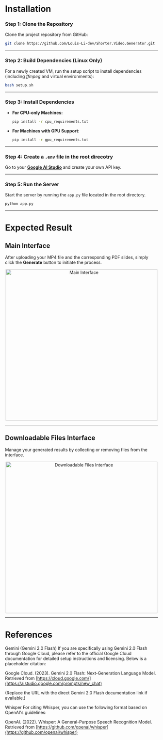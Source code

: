 
# Installation

### Step 1: Clone the Repository

Clone the project repository from GitHub:

```bash
git clone https://github.com/Louis-Li-dev/Shorter.Video.Generator.git
```

---

### Step 2: Build Dependencies (Linux Only)

For a newly created VM, run the setup script to install dependencies (including *ffmpeg* and virtual environments):

```bash
bash setup.sh
```

---

### Step 3: Install Dependencies

- **For CPU-only Machines:**

  ```bash
  pip install -r cpu_requirements.txt
  ```

- **For Machines with GPU Support:**

  ```bash
  pip install -r gpu_requirements.txt
  ```

---

### Step 4: Create a `.env` file in the root direcotry

Go to your [**Google AI Studio**](https://aistudio.google.com/) and create your own API key.

---
### Step 5: Run the Server

Start the server by running the `app.py` file located in the root directory.

```bash
python app.py
```

---

# Expected Result

## Main Interface

After uploading your MP4 file and the corresponding PDF slides, simply click the **Generate** button to initiate the process.

<div align="center">
  <img src="https://github.com/user-attachments/assets/f943eb89-2485-473b-b4c0-6d6c09755035" alt="Main Interface" style="height:500px; width:auto;"/>
</div>

---

## Downloadable Files Interface

Manage your generated results by collecting or removing files from the interface.

<div align="center">
  <img src="https://github.com/user-attachments/assets/a2038638-d579-4907-bb4a-1f4c36e1cdac" alt="Downloadable Files Interface" style="height:500px; width:auto;"/>
</div>

---

# References
Gemini (Gemini 2.0 Flash)
If you are specifically using Gemini 2.0 Flash through Google Cloud, please refer to the official Google Cloud documentation for detailed setup instructions and licensing. Below is a placeholder citation:

Google Cloud. (2023). Gemini 2.0 Flash: Next-Generation Language Model. Retrieved from [https://cloud.google.com/](https://aistudio.google.com/prompts/new_chat)

(Replace the URL with the direct Gemini 2.0 Flash documentation link if available.)

Whisper
For citing Whisper, you can use the following format based on OpenAI's guidelines:

OpenAI. (2022). Whisper: A General-Purpose Speech Recognition Model. Retrieved from [https://github.com/openai/whisper](https://github.com/openai/whisper)

